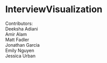 # InterviewVisualization

Contributors:  
Deeksha Adiani  
Amir Alam  
Matt Fadler  
Jonathan Garcia  
Emily Nguyen  
Jessica Urban  
